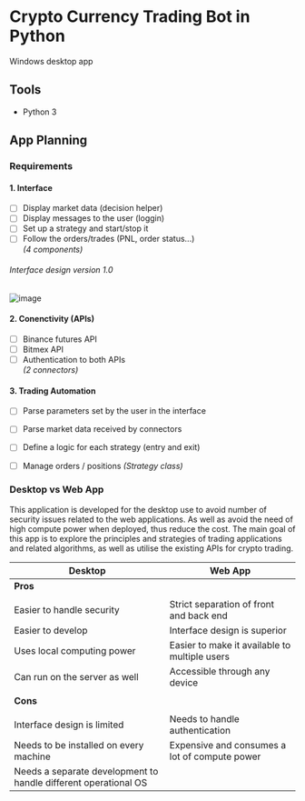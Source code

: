 # Crypto Currency Trading Bot in Python 
Windows desktop app

## Tools
+ Python 3 

## App Planning

### Requirements
#### 1. Interface
- [ ] Display market data (decision helper)
- [ ] Display messages to the user (loggin)
- [ ] Set up a strategy and start/stop it
- [ ] Follow the orders/trades (PNL, order status...)  
*(4 components)*

###### Interface design version 1.0
![image](https://user-images.githubusercontent.com/47504179/132955706-689fcb33-f217-4981-b26a-c453a8cf3f54.png)

#### 2. Conenctivity (APIs) 
- [ ] Binance futures API 
- [ ] Bitmex API
- [ ] Authentication to both APIs  
*(2 connectors)*

#### 3. Trading Automation
- [ ] Parse parameters set by the user in the interface
- [ ] Parse market data received by connectors
- [ ] Define a logic for each strategy (entry and exit)
- [ ] Manage orders / positions
*(Strategy class)*




### Desktop vs Web App
This application is developed for the desktop use to avoid number of security issues related to the web applications. As well as avoid the need of high compute power when deployed, thus reduce the cost. The main goal of this app is to explore the principles and strategies of trading applications and related algorithms, as well as utilise the existing APIs for crypto trading. 

| Desktop | Web App|
| ------ | ----- |
| **Pros**| 
||
|Easier to handle security| Strict separation of front and back end|
|Easier to develop | Interface design is superior |
|Uses local computing power| Easier to make it available to multiple users|
|Can run on the server as well| Accessible through any device|
||
| **Cons** |
||
| Interface design is limited| Needs to handle authentication |
| Needs to be installed on every machine| Expensive and consumes a lot of compute power |
| Needs a separate development to handle different operational OS | 
